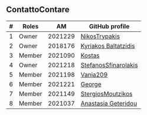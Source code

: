 ## ContattoContare
| # | Roles | ΑΜ | GitHub profile |
| -- | -- | -- | -- |
| 1 | Owner | 2021229 | [NikosTrypakis](https://github.com/inf2021229) |
| 2 | Owner | 2018176 | [Kyriakos Baltatzidis](https://github.com/p18balt) |
| 3 | Member | 2021090 | [Kostas](https://github.com/inf2021090) |
| 4 | Owner | 2021218 | [StefanosSfinarolakis](https://github.com/StefanosSfinarolakis) |
| 5 | Member | 2021198 | [Vania209](https://github.com/Vania209) |
| 6 | Member | 2021221 | [George](https://github.com/maxiikk) |
| 7 | Member | 2021149 | [StergiosMoutzikos](https://github.com/StergiosMoutzikos) |
| 8 | Member | 2021037 | [Anastasia Geteridou](https://github.com/inf2021037) |
